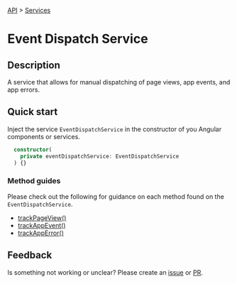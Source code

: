 [API](./README.md) > [Services](./README.md#Services)

# Event Dispatch Service

## Description

A service that allows for manual dispatching of page views, app events, and app errors.

## Quick start

Inject the service `EventDispatchService` in the constructor of you Angular components or services.

```typescript
  constructor(
    private eventDispatchService: EventDispatchService
  ) {}
```

### Method guides

Please check out the following for guidance on each method found on the `EventDispatchService`.

- [trackPageView()](./page-views.md)
- [trackAppEvent()](./app-event.md)
- [trackAppError()](./app-error-event.md)

## Feedback

Is something not working or unclear? Please create an [issue](https://github.com/progressive-insurance/oculr-ngx/issues/new/choose) or [PR](https://github.com/progressive-insurance/oculr-ngx/blob/main/CONTRIBUTING.md).
